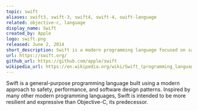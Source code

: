 ```yaml
---
topic: swift
aliases: swift3, swift-3, swift4, swift-4, swift-language
related: objective-c, language
display_name: Swift
created_by: Apple
logo: swift.png
released: June 2, 2014
short_description: Swift is a modern programming language focused on safety, performance, and expressivity.
url: https://swift.org/
github_url: https://github.com/apple/swift
wikipedia_url: https://en.wikipedia.org/wiki/Swift_(programming_language)
---
```

Swift is a general-purpose programming language built using a modern approach to safety, performance, and software design patterns. Inspired by many other modern programming languages, Swift is intended to be more resilient and expressive than Objective-C, its predecessor.
